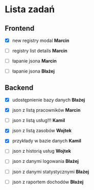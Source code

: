 # Lista zadań

## Frontend

- [X] new registry modal **Marcin**

- [ ] registry list details **Marcin**

- [ ] łapanie jsona **Marcin**

- [ ] łapanie jsona **Błażej**

## Backend

- [X] udostępnienie bazy danych **Błażej**

- [X] json z listą pracowników **Marcin**

- [ ] json z listą usług!!! **Kamil**

- [X] json z listą zasobów **Wojtek**

- [X] przykłady w bazie danych **Kamil**

- [ ] json z historią usług **Wojtek**

- [ ] json z danymi logowania **Błażej**

- [ ] json z danymi statystycznymi **Błażej**

- [ ] json z raportem dochodów **Błażej**



 
